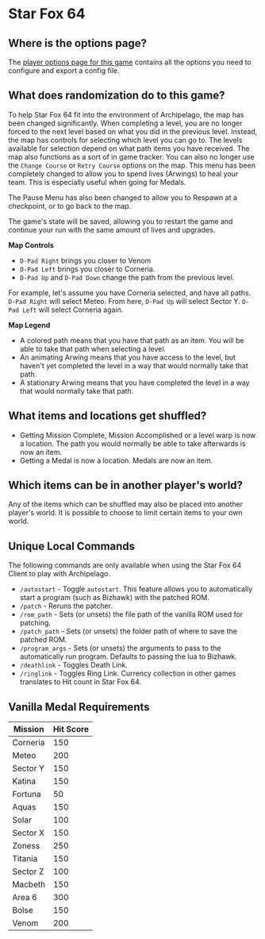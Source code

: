 # Star Fox 64

## Where is the options page?

The [player options page for this game](../player-options) contains all the options you need to configure and export a
config file.

## What does randomization do to this game?

To help Star Fox 64 fit into the environment of Archipelago, the map has been changed significantly. When completing a level, you are no longer forced to the next level based on what you did in the previous level. Instead, the map has controls for selecting which level you can go to. The levels available for selection depend on what path items you have received. The map also functions as a sort of in game tracker. You can also no longer use the `Change Course` or `Retry Course` options on the map. This menu has been completely changed to allow you to spend lives (Arwings) to heal your team. This is especially useful when going for Medals.

The Pause Menu has also been changed to allow you to Respawn at a checkpoint, or to go back to the map.

The game's state will be saved, allowing you to restart the game and continue your run with the same amount of lives and upgrades.

**Map Controls**

* `D-Pad Right` brings you closer to Venom
* `D-Pad Left` brings you closer to Corneria.
* `D-Pad Up` and `D-Pad Down` change the path from the previous level.

For example, let's assume you have Corneria selected, and have all paths. `D-Pad Right` will select Meteo. From here, `D-Pad Up` will select Sector Y. `D-Pad Left` will select Corneria again.

**Map Legend**

* A colored path means that you have that path as an item. You will be able to take that path when selecting a level.
* An animating Arwing means that you have access to the level, but haven't yet completed the level in a way that would normally take that path.
* A stationary Arwing means that you have completed the level in a way that would normally take that path.

## What items and locations get shuffled?

* Getting Mission Complete, Mission Accomplished or a level warp is now a location. The path you would normally be able to take afterwards is now an item.
* Getting a Medal is now a location. Medals are now an item.

## Which items can be in another player's world?

Any of the items which can be shuffled may also be placed into another player's world. It is possible to choose to limit
certain items to your own world.

## Unique Local Commands

The following commands are only available when using the Star Fox 64 Client to play with Archipelago.

* `/autostart` - Toggle `autostart`. This feature allows you to automatically start a program (such as Bizhawk) with the patched ROM.
* `/patch` - Reruns the patcher.
* `/rom_path` - Sets (or unsets) the file path of the vanilla ROM used for patching.
* `/patch_path` - Sets (or unsets) the folder path of where to save the patched ROM.
* `/program_args` - Sets (or unsets) the arguments to pass to the automatically run program. Defaults to passing the lua to Bizhawk.
* `/deathlink` - Toggles Death Link.
* `/ringlink` - Toggles Ring Link. Currency collection in other games translates to Hit count in Star Fox 64.

## Vanilla Medal Requirements

| Mission  | Hit Score |
|----------|-----------|
| Corneria |       150 |
| Meteo    |       200 |
| Sector Y |       150 |
| Katina   |       150 |
| Fortuna  |        50 |
| Aquas    |       150 |
| Solar    |       100 |
| Sector X |       150 |
| Zoness   |       250 |
| Titania  |       150 |
| Sector Z |       100 |
| Macbeth  |       150 |
| Area 6   |       300 |
| Bolse    |       150 |
| Venom    |       200 |
